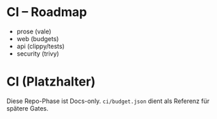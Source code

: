 # CI – Roadmap
- prose (vale)
- web (budgets)
- api (clippy/tests)
- security (trivy)

# CI (Platzhalter)
Diese Repo-Phase ist Docs-only. `ci/budget.json` dient als Referenz für spätere Gates.
